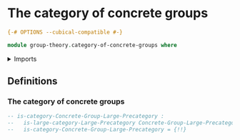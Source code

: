 # The category of concrete groups

```agda
{-# OPTIONS --cubical-compatible #-}

module group-theory.category-of-concrete-groups where
```

<details><summary>Imports</summary>

```agda

```

</details>

## Definitions

### The category of concrete groups

```agda
-- is-category-Concrete-Group-Large-Precategory :
--   is-large-category-Large-Precategory Concrete-Group-Large-Precategory
--   is-category-Concrete-Group-Large-Precategory = {!!}
```
